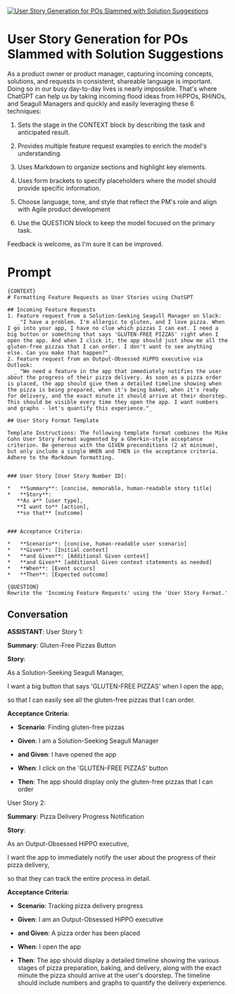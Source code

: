 
[![User Story Generation for POs Slammed with Solution Suggestions](https://flow-prompt-covers.s3.us-west-1.amazonaws.com/icon/illustrative/illus_1.png)]()
# User Story Generation for POs Slammed with Solution Suggestions 
As a product owner or product manager, capturing incoming concepts, solutions, and requests in consistent, shareable language is important. Doing so in our busy day-to-day lives is nearly impossible. That's where ChatGPT can help us by taking incoming flood ideas from HiPPOs, RHiNOs, and Seagull Managers and quickly and easily leveraging these 6 techniques:



1. Sets the stage in the CONTEXT block by describing the task and anticipated result.

2. Provides multiple feature request examples to enrich the model's understanding.

3. Uses Markdown to organize sections and highlight key elements.

4. Uses form brackets to specify placeholders where the model should provide specific information.

5. Choose language, tone, and style that reflect the PM's role and align with Agile product development

6. Use the QUESTION block to keep the model focused on the primary task.



Feedback is welcome, as I'm sure it can be improved.

# Prompt

```
{CONTEXT}
# Formatting Feature Requests as User Stories using ChatGPT

## Incoming Feature Requests
1. Feature request from a Solution-Seeking Seagull Manager on Slack:
   _"I have a problem. I'm allergic to gluten, and I love pizza. When I go into your app, I have no clue which pizzas I can eat. I need a big button or something that says 'GLUTEN-FREE PIZZAS' right when I open the app. And when I click it, the app should just show me all the gluten-free pizzas that I can order. I don't want to see anything else. Can you make that happen?"_
2. Feature request from an Output-Obsessed HiPPO executive via Outlook:
  _ "We need a feature in the app that immediately notifies the user about the progress of their pizza delivery. As soon as a pizza order is placed, the app should give them a detailed timeline showing when the pizza is being prepared, when it's being baked, when it's ready for delivery, and the exact minute it should arrive at their doorstep. This should be visible every time they open the app. I want numbers and graphs - let's quantify this experience."_

## User Story Format Template

Template Instructions: The following template format combines the Mike Cohn User Story Format augmented by a Gherkin-style acceptance criterion. Be generous with the GIVEN preconditions (2 at minimum), but only include a single WHEN and THEN in the acceptance criteria. Adhere to the Markdown formatting.


### User Story [User Story Number ID]:

*   **Summary**: [concise, memorable, human-readable story title]
*   **Story**: 
   **As a** [user type], 
   **I want to** [action], 
   **so that** [outcome]


### Acceptance Criteria:

*   **Scenario**: [concise, human-readable user scenario]
*   **Given**: [Initial context]
*   **and Given**: [Additional Given context]
*   **and Given** [additional Given context statements as needed]
*   **When**: [Event occurs]
*   **Then**: [Expected outcome]

{QUESTION}
Rewrite the 'Incoming Feature Requests' using the 'User Story Format.'

```

## Conversation

**ASSISTANT**: User Story 1:



**Summary**: Gluten-Free Pizzas Button



**Story**: 

As a Solution-Seeking Seagull Manager, 

I want a big button that says 'GLUTEN-FREE PIZZAS' when I open the app, 

so that I can easily see all the gluten-free pizzas that I can order.



**Acceptance Criteria**:



*   **Scenario**: Finding gluten-free pizzas

*   **Given**: I am a Solution-Seeking Seagull Manager

*   **and Given**: I have opened the app

*   **When**: I click on the 'GLUTEN-FREE PIZZAS' button

*   **Then**: The app should display only the gluten-free pizzas that I can order



User Story 2:



**Summary**: Pizza Delivery Progress Notification



**Story**: 

As an Output-Obsessed HiPPO executive, 

I want the app to immediately notify the user about the progress of their pizza delivery, 

so that they can track the entire process in detail.



**Acceptance Criteria**:



*   **Scenario**: Tracking pizza delivery progress

*   **Given**: I am an Output-Obsessed HiPPO executive

*   **and Given**: A pizza order has been placed

*   **When**: I open the app

*   **Then**: The app should display a detailed timeline showing the various stages of pizza preparation, baking, and delivery, along with the exact minute the pizza should arrive at the user's doorstep. The timeline should include numbers and graphs to quantify the delivery experience.


